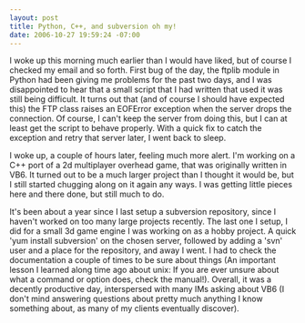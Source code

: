 ```yaml
---
layout: post
title: Python, C++, and subversion oh my!
date: 2006-10-27 19:59:24 -07:00
---
```


I woke up this morning much earlier than I would have liked, but of course I checked my email and so forth. First bug of the day, the ftplib module in Python had been giving me problems for the past two days, and I was disappointed to hear that a small script that I had written that used it was still being difficult. It turns out that (and of course I should have expected this) the FTP class raises an EOFError exception when the server drops the connection. Of course, I can't keep the server from doing this, but I can at least get the script to behave properly. With a quick fix to catch the exception and retry that server later, I went back to sleep.

I woke up, a couple of hours later, feeling much more alert. I'm working on a C++ port of a 2d multiplayer overhead game, that was originally written in VB6. It turned out to be a much larger project than I thought it would be, but I still started chugging along on it again any ways. I was getting little pieces here and there done, but still much to do.

It's been about a year since I last setup a subversion repository, since I haven't worked on too many large projects recently. The last one I setup, I did for a small 3d game engine I was working on as a hobby project. A quick 'yum install subversion' on the chosen server, followed by adding a 'svn' user and a place for the repository, and away I went. I had to check the documentation a couple of times to be sure about things (An important lesson I learned along time ago about unix: If you are ever unsure about what a command or option does, check the manual!). Overall, it was a decently productive day, interspersed with many IMs asking about VB6 (I don't mind answering questions about pretty much anything I know something about, as many of my clients eventually discover).
